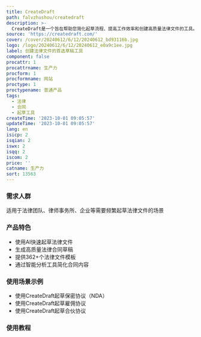 ```yaml
---
title: CreateDraft
path: falvzhushou/createdraft
description: >-
  CreateDraft是一个旨在帮助您简化起草流程、提高工作效率和创建高质量法律文件的工具。它提供了多种法律文件模板，包括保密协议、雇佣协议、合伙协议、运营协议、股东协议、租赁协议、购买协议、服务协议和咨询协议。使用CreateDraft，您可以快速生成法律合同草稿，并通过AI智能分析工具简化合同内容。CreateDraft提供免费和付费套餐，套餐包括不同的字数限制和模板访问权限。
source: 'https://createdraft.com/'
cover: /cover/20240612/6/12/20240612_bd93116b.jpg
logo: /logo/20240612/6/12/20240612_e0a9c1ee.jpg
label: 创建法律文件的首选草稿工具
component: false
procattr: 1
procattrname: 生产力
procform: 1
procformname: 网站
proctype: 1
proctypename: 普通产品
tags:
  - 法律
  - 合同
  - 起草工具
createTime: '2023-10-01 09:05:57'
updateTime: '2023-10-01 09:05:57'
lang: en
isicp: 2
isqian: 2
iswx: 2
isqq: 2
iscom: 2
price: ''
catname: 生产力
sort: 13563
---
```




### 需求人群
适用于法律团队、律师事务所、企业等需要频繁起草法律文件的场景

### 产品特色
- 使用AI快速起草法律文件
- 生成高质量法律合同草稿
- 提供362+个法律文件模板
- 通过智能分析工具简化合同内容

### 使用场景示例
- 使用CreateDraft起草保密协议（NDA）
- 使用CreateDraft起草雇佣协议
- 使用CreateDraft起草合伙协议

### 使用教程


  
